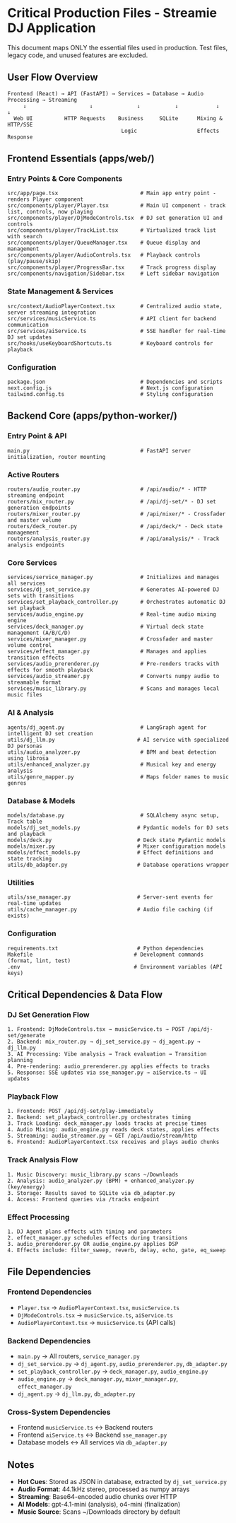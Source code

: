 # Critical Production Files - Streamie DJ Application

This document maps ONLY the essential files used in production. Test files, legacy code, and unused features are excluded.

## User Flow Overview

```
Frontend (React) → API (FastAPI) → Services → Database → Audio Processing → Streaming
     ↓                    ↓              ↓           ↓            ↓              ↓
  Web UI          HTTP Requests    Business     SQLite      Mixing &      HTTP/SSE
                                    Logic                   Effects       Response
```

## Frontend Essentials (apps/web/)

### Entry Points & Core Components
```
src/app/page.tsx                          # Main app entry point - renders Player component
src/components/player/Player.tsx          # Main UI component - track list, controls, now playing
src/components/player/DjModeControls.tsx  # DJ set generation UI and controls
src/components/player/TrackList.tsx       # Virtualized track list with search
src/components/player/QueueManager.tsx    # Queue display and management
src/components/player/AudioControls.tsx   # Playback controls (play/pause/skip)
src/components/player/ProgressBar.tsx     # Track progress display
src/components/navigation/Sidebar.tsx     # Left sidebar navigation
```

### State Management & Services
```
src/context/AudioPlayerContext.tsx        # Centralized audio state, server streaming integration
src/services/musicService.ts              # API client for backend communication
src/services/aiService.ts                 # SSE handler for real-time DJ set updates
src/hooks/useKeyboardShortcuts.ts         # Keyboard controls for playback
```

### Configuration
```
package.json                              # Dependencies and scripts
next.config.js                            # Next.js configuration
tailwind.config.ts                        # Styling configuration
```

## Backend Core (apps/python-worker/)

### Entry Point & API
```
main.py                                   # FastAPI server initialization, router mounting
```

### Active Routers
```
routers/audio_router.py                   # /api/audio/* - HTTP streaming endpoint
routers/mix_router.py                     # /api/dj-set/* - DJ set generation endpoints
routers/mixer_router.py                   # /api/mixer/* - Crossfader and master volume
routers/deck_router.py                    # /api/deck/* - Deck state management
routers/analysis_router.py                # /api/analysis/* - Track analysis endpoints
```

### Core Services
```
services/service_manager.py               # Initializes and manages all services
services/dj_set_service.py                # Generates AI-powered DJ sets with transitions
services/set_playback_controller.py       # Orchestrates automatic DJ set playback
services/audio_engine.py                  # Real-time audio mixing engine
services/deck_manager.py                  # Virtual deck state management (A/B/C/D)
services/mixer_manager.py                 # Crossfader and master volume control
services/effect_manager.py                # Manages and applies transition effects
services/audio_prerenderer.py             # Pre-renders tracks with effects for smooth playback
services/audio_streamer.py                # Converts numpy audio to streamable format
services/music_library.py                 # Scans and manages local music files
```

### AI & Analysis
```
agents/dj_agent.py                        # LangGraph agent for intelligent DJ set creation
utils/dj_llm.py                          # AI service with specialized DJ personas
utils/audio_analyzer.py                   # BPM and beat detection using librosa
utils/enhanced_analyzer.py                # Musical key and energy analysis
utils/genre_mapper.py                     # Maps folder names to music genres
```

### Database & Models
```
models/database.py                        # SQLAlchemy async setup, Track table
models/dj_set_models.py                  # Pydantic models for DJ sets and playback
models/deck.py                           # Deck state Pydantic models
models/mixer.py                          # Mixer configuration models
models/effect_models.py                  # Effect definitions and state tracking
utils/db_adapter.py                      # Database operations wrapper
```

### Utilities
```
utils/sse_manager.py                     # Server-sent events for real-time updates
utils/cache_manager.py                   # Audio file caching (if exists)
```

### Configuration
```
requirements.txt                         # Python dependencies
Makefile                                # Development commands (format, lint, test)
.env                                    # Environment variables (API keys)
```

## Critical Dependencies & Data Flow

### DJ Set Generation Flow
```
1. Frontend: DjModeControls.tsx → musicService.ts → POST /api/dj-set/generate
2. Backend: mix_router.py → dj_set_service.py → dj_agent.py → dj_llm.py
3. AI Processing: Vibe analysis → Track evaluation → Transition planning
4. Pre-rendering: audio_prerenderer.py applies effects to tracks
5. Response: SSE updates via sse_manager.py → aiService.ts → UI updates
```

### Playback Flow
```
1. Frontend: POST /api/dj-set/play-immediately
2. Backend: set_playback_controller.py orchestrates timing
3. Track Loading: deck_manager.py loads tracks at precise times
4. Audio Mixing: audio_engine.py reads deck states, applies effects
5. Streaming: audio_streamer.py → GET /api/audio/stream/http
6. Frontend: AudioPlayerContext.tsx receives and plays audio chunks
```

### Track Analysis Flow
```
1. Music Discovery: music_library.py scans ~/Downloads
2. Analysis: audio_analyzer.py (BPM) + enhanced_analyzer.py (key/energy)
3. Storage: Results saved to SQLite via db_adapter.py
4. Access: Frontend queries via /tracks endpoint
```

### Effect Processing
```
1. DJ Agent plans effects with timing and parameters
2. effect_manager.py schedules effects during transitions
3. audio_prerenderer.py OR audio_engine.py applies DSP
4. Effects include: filter_sweep, reverb, delay, echo, gate, eq_sweep
```

## File Dependencies

### Frontend Dependencies
- `Player.tsx` → `AudioPlayerContext.tsx`, `musicService.ts`
- `DjModeControls.tsx` → `musicService.ts`, `aiService.ts`
- `AudioPlayerContext.tsx` → `musicService.ts` (API calls)

### Backend Dependencies
- `main.py` → All routers, `service_manager.py`
- `dj_set_service.py` → `dj_agent.py`, `audio_prerenderer.py`, `db_adapter.py`
- `set_playback_controller.py` → `deck_manager.py`, `audio_engine.py`
- `audio_engine.py` → `deck_manager.py`, `mixer_manager.py`, `effect_manager.py`
- `dj_agent.py` → `dj_llm.py`, `db_adapter.py`

### Cross-System Dependencies
- Frontend `musicService.ts` ↔ Backend routers
- Frontend `aiService.ts` ↔ Backend `sse_manager.py`
- Database models ↔ All services via `db_adapter.py`

## Notes

- **Hot Cues**: Stored as JSON in database, extracted by `dj_set_service.py`
- **Audio Format**: 44.1kHz stereo, processed as numpy arrays
- **Streaming**: Base64-encoded audio chunks over HTTP
- **AI Models**: gpt-4.1-mini (analysis), o4-mini (finalization)
- **Music Source**: Scans ~/Downloads directory by default